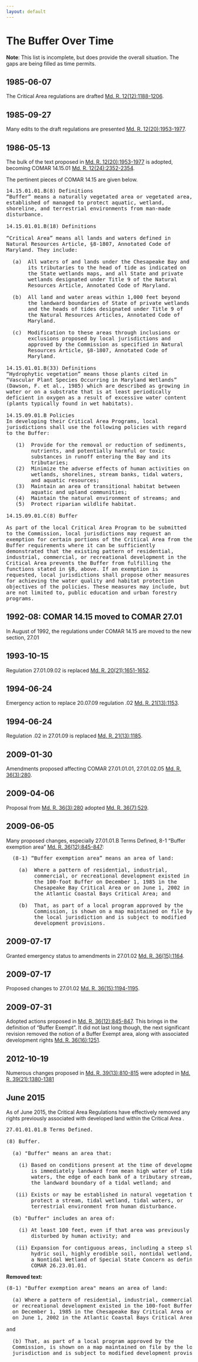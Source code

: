 ```yaml
---
layout: default
---
```


# The Buffer Over Time

**Note**: This list is incomplete, but does provide the overall situation. The gaps are being filled as time permits.

## 1985-06-07

The Critical Area regulations are drafted [Md. R. 12(12):1188-1206](/ViewerJS#../MarylandRegister/12_12_MdReg_1188-1206.pdf).


## 1985-09-27

Many edits to the draft regulations are presented [Md. R. 12(20):1953-1977](/ViewerJS#../MarylandRegister/12_20_MdReg_1953-1977.pdf).

## 1986-05-13

The bulk of the text proposed in [Md. R. 12(20):1953-1977](/ViewerJS#../MarylandRegister/12_20_MdReg_1953-1977.pdf) is adopted, becoming COMAR 14.15.01 [Md. R. 12(24):2352-2354](/ViewerJS#../MarylandRegister/).

The pertinent pieces of COMAR 14.15 are given below.

<pre>
14.15.01.01.B(8) Definitions
“Buffer” means a naturally vegetated area or vegetated area,
established of managed to protect aquatic, wetland,
shoreline, and terrestrial environments from man-made
disturbance.

14.15.01.01.B(18) Definitions

“Critical Area” means all lands and waters defined in
Natural Resources Article, §8-1807, Annotated Code of
Maryland. They include:

  (a)  All waters of and lands under the Chesapeake Bay and
       its tributaries to the head of tide as indicated on
       the State wetlands maps, and all State and private
       wetlands designated under Title 9 of the Natural
       Resources Article, Annotated Code of Maryland.

  (b)  All land and water areas within 1,000 feet beyond
       the landward boundaries of State of private wetlands
       and the heads of tides designated under Title 9 of
       the Natural Resources Articles, Annotated Code of
       Maryland.

  (c)  Modification to these areas through inclusions or
       exclusions proposed by local jurisdictions and
       approved by the Commission as specified in Natural
       Resources Article, §8-1807, Annotated Code of
       Maryland.

14.15.01.01.B(33) Definitions
“Hydrophytic vegetation” means those plants cited in
“Vascular Plant Species Occurring in Maryland Wetlands”
(Dawson, F. et al., 1985) which are described as growing in
water or on a substrate that is at least periodically
deficient in oxygen as a result of excessive water content
(plants typically found in wet habitats).

14.15.09.01.B Policies
In developing their Critical Area Programs, local
jurisdictions shall use the following policies with regard
to the Buffer:

   (1)  Provide for the removal or reduction of sediments,
        nutrients, and potentially harmful or toxic
        substances in runoff entering the Bay and its
        tributaries;
   (2)  Minimize the adverse effects of human activities on
        wetlands, shorelines, stream banks, tidal waters,
        and aquatic resources;
   (3)  Maintain an area of transitional habitat between
        aquatic and upland communities;
   (4)  Maintain the natural environment of streams; and
   (5)  Protect riparian wildlife habitat.

14.15.09.01.C(8) Buffer

As part of the local Critical Area Program to be submitted
to the Commission, local jurisdictions may request an
exemption for certain portions of the Critical Area from the
Buffer requirements where it can be sufficiently
demonstrated that the existing pattern of residential,
industrial, commercial, or recreational development in the
Critical Area prevents the Buffer from fulfilling the
functions stated in §B, above. If an exemption is
requested, local jurisdictions shall propose other measures
for achieving the water quality and habitat protection
objectives of the policies. These measures may include, but
are not limited to, public education and urban forestry
programs.
</pre>

## 1992-08: COMAR 14.15 moved to COMAR 27.01
In August of 1992, the regulations under COMAR 14.15 are moved to the new section, 27.01

## 1993-10-15

Regulation 27.01.09.02 is replaced [Md. R. 20(21):1651-1652](/ViewerJS#../MarylandRegister/20_21_MdReg_1651-1652.pdf).

## 1994-06-24

Emergency action to replace 20.07.09 regulation .02 [Md. R. 21(13):1153](/ViewerJS#../MarylandRegister/21_13_MdReg_1153.pdf).

## 1994-06-24

Regulation .02 in 27.01.09 is replaced [Md. R. 21(13):1185](/ViewerJS#../MarylandRegister/21_13_MdReg_1185.pdf).

## 2009-01-30

Amendments proposed affecting COMAR 27.01.01.01, 27.01.02.05 [Md. R. 36(3):280](/ViewerJS#../MarylandRegister/36_03_0280-0282.pdf).

## 2009-04-06

Proposal from [Md. R. 36(3):280](/ViewerJS#../MarylandRegister/36_03_0280-0282.pdf) adopted [Md. R. 36(7):529](/ViewerJS#../MarylandRegister/36_07_MdReg_0527-0528.pdf).

## 2009-06-05

Many proposed changes, especially 27.01.01.B Terms Defined, 8-1 “Buffer exemption area” [Md. R. 36(12):845-847](/ViewerJS#../MarylandRegister/36_12_MdReg_0845-0847):

<pre>
  (8-1) “Buffer exemption area” means an area of land:

    (a)  Where a pattern of residential, industrial,
         commercial, or recreational development existed in
         the 100-foot Buffer on December 1, 1985 in the
         Chesapeake Bay Critical Area or on June 1, 2002 in
         the Atlantic Coastal Bays Critical Area; and

    (b)  That, as part of a local program approved by the
         Commission, is shown on a map maintained on file by
         the local jurisdiction and is subject to modified
         development provisions.
</pre>

## 2009-07-17

Granted emergency status to amendments in 27.01.02 [Md. R. 36(15):1164](/ViewerJS#../MarylandRegister/36_15_MdReg_1164.pdf).

## 2009-07-17

Proposed changes to 27.01.02 [Md. R. 36(15):1194-1195](/ViewerJS#../MarylandRegister/36_15_MdReg_1194-1195.pdf).

## 2009-07-31

Adopted actions proposed in [Md. R. 36(12):845-847](/ViewerJS#../MarylandRegister/36_12_MdReg_0845-0847.pdf). This brings in the definition of “Buffer Exempt”. It did not last long though, the next significant revision removed the notion of a Buffer Exempt area, along with associated development rights [Md. R. 36(16):1251](/ViewerJS#../MarylandRegister/36_16_MdReg_1251.pdf). 

## 2012-10-19

Numerous changes proposed in [Md. R. 39(13):810-815](/ViewerJS#../MarylandRegister/39_13_MdReg_0810-0815.pdf) were adopted in [Md. R. 39(21):1380-1381](/ViewerJS#../MarylandRegister/39_21_MdReg_1380-1381.pdf)

## June 2015

As of June 2015, the Critical Area Regulations have effectively removed any rights previously associated with developed land within the Critical Area [](/ViewerJS#../MarylandRegister/). 

<pre>
27.01.01.01.B Terms Defined.

(8) Buffer.

  (a) "Buffer" means an area that:

    (i) Based on conditions present at the time of development, 
        is immediately landward from mean high water of tidal 
        waters, the edge of each bank of a tributary stream, or 
        the landward boundary of a tidal wetland; and

   (ii) Exists or may be established in natural vegetation to 
        protect a stream, tidal wetland, tidal waters, or 
        terrestrial environment from human disturbance.

  (b) "Buffer" includes an area of:

    (i) At least 100 feet, even if that area was previously 
        disturbed by human activity; and

   (ii) Expansion for contiguous areas, including a steep slope, 
        hydric soil, highly erodible soil, nontidal wetland, or 
        a Nontidal Wetland of Special State Concern as defined in 
        COMAR 26.23.01.01.
</pre>

**Removed text:**

<pre>
(8-1) "Buffer exemption area" means an area of land:

  (a) Where a pattern of residential, industrial, commercial, 
  or recreational development existed in the 100-foot Buffer 
  on December 1, 1985 in the Chesapeake Bay Critical Area or 
  on June 1, 2002 in the Atlantic Coastal Bays Critical Area; 

and

  (b) That, as part of a local program approved by the 
  Commission, is shown on a map maintained on file by the local 
  jurisdiction and is subject to modified development provisions.

</pre>